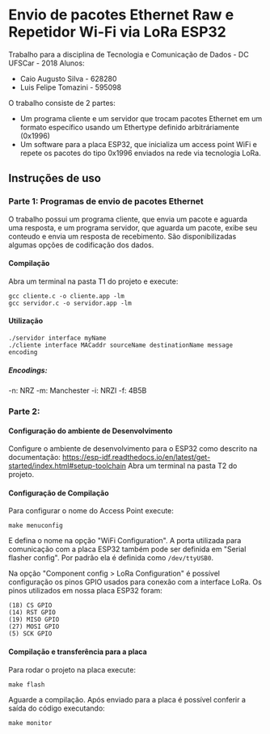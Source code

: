 # Envio de pacotes Ethernet Raw e Repetidor Wi-Fi via LoRa ESP32
Trabalho para a disciplina de Tecnologia e Comunicação de Dados - DC UFSCar - 2018
Alunos:
- Caio Augusto Silva - 628280
- Luis Felipe Tomazini - 595098

O trabalho consiste de 2 partes:
- Um programa cliente e um servidor que trocam pacotes Ethernet em um formato específico usando um Ethertype definido arbitráriamente (0x1996)
- Um software para a placa ESP32, que inicializa um access point WiFi e repete os pacotes do tipo 0x1996 enviados na rede via tecnologia LoRa.
## Instruções de uso
### Parte 1: Programas de envio de pacotes Ethernet
O trabalho possui um programa cliente, que envia um pacote e aguarda uma resposta, e um programa servidor, que aguarda um pacote, exibe seu conteudo e envia um resposta de recebimento. São disponibilizadas algumas opções de codificação dos dados.
#### Compilação
Abra um terminal na pasta T1 do projeto e execute:
```
gcc cliente.c -o cliente.app -lm
gcc servidor.c -o servidor.app -lm
```

#### Utilização
```
./servidor interface myName
./cliente interface MACaddr sourceName destinationName message encoding
```
##### Encodings:
-n: NRZ
-m: Manchester
-i: NRZI
-f: 4B5B

### Parte 2: 
#### Configuração do ambiente de Desenvolvimento
Configure o ambiente de desenvolvimento para o ESP32 como descrito na documentação:
https://esp-idf.readthedocs.io/en/latest/get-started/index.html#setup-toolchain
Abra um terminal na pasta T2 do projeto.
#### Configuração de Compilação
Para configurar o nome do Access Point execute:
```
make menuconfig
```
E defina o nome na opção "WiFi Configuration".
A porta utilizada para comunicação com a placa ESP32 também pode ser definida em "Serial flasher config". Por padrão ela é definida como ``/dev/ttyUSB0``.

Na opção "Component config > LoRa Configuration" é possível configuração os pinos GPIO usados para conexão com a interface LoRa. Os pinos utilizados em nossa placa ESP32 foram:
```
(18) CS GPIO
(14) RST GPIO
(19) MISO GPIO
(27) MOSI GPIO
(5) SCK GPIO
```

#### Compilação e transferência para a placa
Para rodar o projeto na placa execute:
```
make flash
```
Aguarde a compilação. Após enviado para a placa é possível conferir a saída do código executando:
```
make monitor
```


